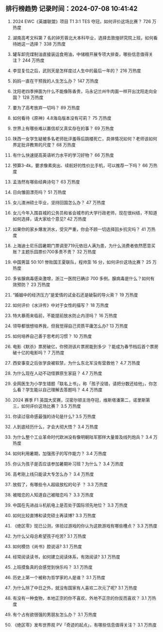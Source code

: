 
## 排行榜趋势 记录时间：2024-07-08 10:41:42
  
  1. 2024 EWC《英雄联盟》项目 T1 3:1 TES 夺冠，如何评价这场比赛？ 726 万热度
    
  2. 湖南高考文科第 7 名的钟芳蓉北大本科毕业，选择去敦煌研究院上班，如何看待她这一选择？ 338 万热度
    
  3. 罐车卸完煤制油直接装运食用油，中储粮开展专项大排查，哪些信息值得关注？ 244 万热度
    
  4. 李显复位之后，武则天是怎样度过人生中的最后一年的？ 216 万热度
    
  5. 妈妈一直在干预我的人生怎么办？ 147 万热度
    
  6. 沈阳老四季抻面为什么不能像陈香贵，马永记兰州牛肉面一样开出沈阳走向全国？ 128 万热度
    
  7. 要为了高考放弃一切吗？ 89 万热度
    
  8. 如何看待《原神》4.8海岛版本没有可莉？ 75 万热度
    
  9. 世界上有哪些难以置信却又真实存在的事？ 69 万热度
    
  10. 陕西一女学生疑被多名老师批评羞辱后跳楼死亡，具体情况如何？老师该如何界定批评教育的尺度？ 68 万热度
    
  11. 有什么快速提高英语听力水平的学习好物？ 66 万热度
    
  12. 预算3-4k，要求像素突出、续航好的性价比手机，可以推荐一下吗？ 66 万热度
    
  13. 孟浩然有哪些经典诗句？ 63 万热度
    
  14. 日向雏田漂亮吗？ 51 万热度
    
  15. 女儿澳洲硕士毕业，坚持回国怎么办？ 47 万热度
    
  16. 女儿今年入围县城的公务员和省会城市的大学行政老师，现在很纠结，不知道如何选择，请大家给个意见? 42 万热度
    
  17. 如果你的家乡爆发洪水，受灾严重，你会不顾一切选择回乡抗灾吗？ 41 万热度
    
  18. 上海迪士尼乐园暑期门票调至719元依旧人满为患，为什么消费者依然愿意买账？主题乐园票价700多贵不贵？ 32 万热度
    
  19. 中国男篮 50:101 惨败国王夏联队，程帅澎 16 分，如何评价这场比赛？ 25 万热度
    
  20. 多省腺病毒感染激增，浙江一医院已确诊 700 多例，腺病毒是什么？如何有效预防？ 23 万热度
    
  21. “婚姻中的经济压力”是爱情的试金石还是破裂的导火索？ 19 万热度
    
  22. 如何评价《水浒传》中对于女性的描写？ 18 万热度
    
  23. 特大暴雨来临前，不能提前放水防止内涝吗？ 16 万热度
    
  24. 领导都很想培养我，但我觉得自己资质平庸怎么办? 13 万热度
    
  25. 如何培养自己善于思考的习惯？ 10 万热度
    
  26. 电影《默杀》票房破亿，你预测该片票房能到多少 ？能成为春节档后首个票房破十亿的电影吗？ 7 万热度
    
  27. 西安事变之后张学良被软禁，为什么东北军没有营救他？ 4.7 万热度
    
  28. 为什么现在人动不动怪罪原生家庭？ 4.7 万热度
    
  29. 全网医生为小学生错题「联名上书」，称「孩子没错，请把分数还给他」，你怎么看？学生能以自己理解去答题吗？ 4.4 万热度
    
  30. 2024 赛季 F1 英国大奖赛，汉密尔顿主场夺冠，维斯塔潘第二，诺里斯第三，如何评价这场比赛？ 3.5 万热度
    
  31. 你读过宿命感最强的诗句是什么? 3.5 万热度
    
  32. 人到底经历什么，才会大彻大悟？ 3.4 万热度
    
  33. 为什么整个工业革命时代欧洲没有像明朝陆军那样大量普及线列炮兵？ 3.4 万热度
    
  34. 如何利用暑期，加强孩子的写作能力？ 3.4 万热度
    
  35. 你认为孩子是否应该参加暑期补习班？为什么？ 3.4 万热度
    
  36. 高考刚上线只能读大专怎么办？ 3.4 万热度
    
  37. 放假了，有哪些令人超级放松的句子 ？ 3.3 万热度
    
  38. 被暗恋的人知道自己被暗恋吗？ 3.3 万热度
    
  39. 中国在先进战斗机航电上是否处于国际领先地位？ 3.3 万热度
    
  40. 如何比较直博和读完硕士再读博? 3.3 万热度
    
  41. 《绝区零》现已公测，体验过游戏的你认为这款游戏有哪些槽点？ 3.3 万热度
    
  42. 为什么父母总希望孩子吃苦? 3.1 万热度
    
  43. 如何模仿《尚书》腔说话? 3.1 万热度
    
  44. 经常阅读读书，如何建立阅读体系，有效阅读? 3.1 万热度
    
  45. 上班摸鱼真的会感觉到快乐吗？ 3.1 万热度
    
  46. 历史上第一个被称为哲学家的人是谁？ 3.1 万热度
    
  47. 为什么除了中日之外，就没有国家有人喜欢二次元了呢? 3.1 万热度
    
  48. 有没有一种食物，本地正宗的你不喜欢，外地不正宗的你反而喜欢？ 3.1 万热度
    
  49. 有个占有欲很强的男朋友怎么办？ 3.1 万热度
    
  50. 《绝区零》发布世界观 PV「奇迹的起点」，有哪些信息值得关注？ 3.1 万热度
    